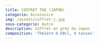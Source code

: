 ```yaml
---
title: COFFRET THE (JAPON)
categorie: Accessoire
img: /assets/coffret-j.jpg
sous-categorie: Autre
description: Coffret en grès du Japon
composition: 'Théière 0.50cl, 4 tasses'
---
```


